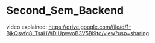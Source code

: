 # Second_Sem_Backend

video explained: https://drive.google.com/file/d/1-BjkQsvfq8LTsaHWDIUpwvoB3V5Bi9td/view?usp=sharing

